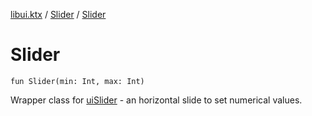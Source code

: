 [libui.ktx](../README.md) / [Slider](README.md) / [Slider](-slider.md)

# Slider

`fun Slider(min: Int, max: Int)`

Wrapper class for [uiSlider](../../libui/ui-slider.md) - an horizontal slide to set numerical values.
